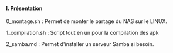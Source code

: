 #### I. Présentation
0_montage.sh     : Permet de monter le partage du NAS sur le LINUX.

1_compilation.sh : Script tout en un pour la compilation des apk

2_samba.md       : Permet d'installer un serveur Samba si besoin.
